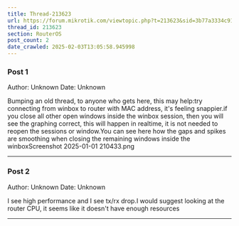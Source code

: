 ```yaml
---
title: Thread-213623
url: https://forum.mikrotik.com/viewtopic.php?t=213623&sid=3b77a3334c914448dbbc02bfdff4c3aa
thread_id: 213623
section: RouterOS
post_count: 2
date_crawled: 2025-02-03T13:05:58.945998
---
```


### Post 1
Author: Unknown
Date: Unknown

Bumping an old thread, to anyone who gets here, this may help:try connecting from winbox to router with MAC address, it's feeling snappier.if you close all other open windows inside the winbox session, then you will see the graphing correct, this will happen in realtime, it is not needed to reopen the sessions or window.You can see here how the gaps and spikes are smoothing when closing the remaining windows inside the winboxScreenshot 2025-01-01 210433.png

---
### Post 2
Author: Unknown
Date: Unknown

I see high performance and I see tx/rx drop.I would suggest looking at the router CPU, it seems like it doesn't have enough resources

---
